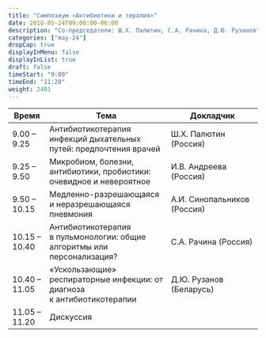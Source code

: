 ```yaml
---
title: "Симпозиум «Антибиотики и терапия»"
date: 2018-05-24T09:00:00-06:00
description: "Со-председатели: Ш.Х. Палютин, С.А. Рачина, Д.Ю. Рузанов"
categories: ["may-24"]
dropCap: true
displayInMenu: false
displayInList: true
draft: false
timeStart: "9:00"
timeEnd: "11:20"
weight: 2401
---
```


| Время            | Тема           | Докладчик  |
| ------------- | ------------- | ----- |
| 9.00 – 9.25   | Антибиотикотерапия инфекций дыхательных путей: предпочтения врачей      | Ш.Х.&nbsp;Палютин (Россия)       | 
| 9.25 – 9.50   | Микробиом, болезни, антибиотики, пробиотики: очевидное и невероятное    | И.В.&nbsp;Андреева (Россия)      | 
| 9.50 – 10.15  | Медленно-разрешающаяся и неразрешающаяся пневмония                      | А.И.&nbsp;Синопальников (Россия) | 
| 10.15 – 10.40 | Антибиотикотерапия в пульмонологии: общие алгоритмы или персонализация? | С.А.&nbsp;Рачина (Россия)        | 
| 10.40 – 11.05 | «Ускользающие» респираторные инфекции: от диагноза к антибиотикотерапии | Д.Ю.&nbsp;Рузанов (Беларусь)     | 
| 11.05 – 11.20 | Дискуссия                                                               |                             | 
